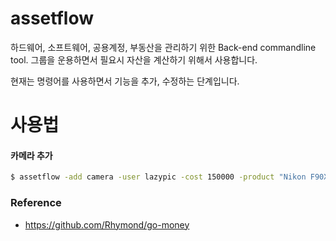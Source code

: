 # assetflow

하드웨어, 소프트웨어, 공용계정, 부동산을 관리하기 위한 Back-end commandline tool.
그룹을 운용하면서 필요시 자산을 계산하기 위해서 사용합니다.

현재는 명령어를 사용하면서 기능을 추가, 수정하는 단계입니다.

# 사용법

#### 카메라 추가

```bash
$ assetflow -add camera -user lazypic -cost 150000 -product "Nikon F90X" -description "기증"
```

### Reference
- https://github.com/Rhymond/go-money